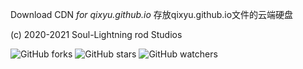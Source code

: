 Download CDN *for qixyu.github.io*
存放qixyu.github.io文件的云端硬盘

(c) 2020-2021 Soul-Lightning rod Studios

![GitHub forks](https://img.shields.io/github/forks/qixyu/download?style=social)    ![GitHub stars](https://img.shields.io/github/stars/qixyu/download?style=social)    ![GitHub watchers](https://img.shields.io/github/watchers/qixyu/download?style=social)
